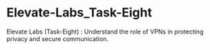 # Elevate-Labs_Task-Eight
Elevate Labs (Task-Eight) :  Understand the role of VPNs in protecting privacy and secure communication.
